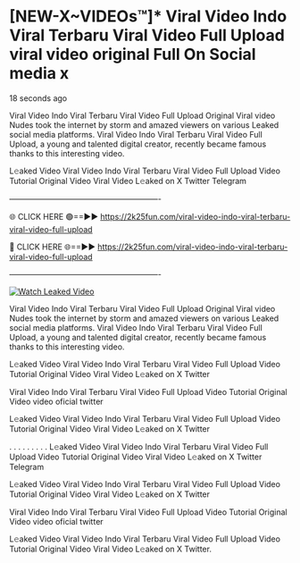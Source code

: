 # [NEW-X~VIDEOs™]* Viral Video Indo Viral Terbaru Viral Video Full Upload viral video original Full On Social media x

18 seconds ago

Viral Video Indo Viral Terbaru Viral Video Full Upload Original Viral video Nudes took the internet by storm and amazed viewers on various Leaked social media platforms. Viral Video Indo Viral Terbaru Viral Video Full Upload, a young and talented digital creator, recently became famous thanks to this interesting video.

L𝚎aked Video Viral Video Indo Viral Terbaru Viral Video Full Upload Video Tutorial Original Video Viral Video L𝚎aked on X Twitter Telegram

———————————————————-

🌐 CLICK HERE 🟢==►► https://2k25fun.com/viral-video-indo-viral-terbaru-viral-video-full-upload

🔴 CLICK HERE 🌐==►► https://2k25fun.com/viral-video-indo-viral-terbaru-viral-video-full-upload

———————————————————-

[![Watch Leaked Video](https://miro.medium.com/v2/resize:fit:828/format:webp/1*cilzJN44JGOrTw9NJCrNHA.gif "Watch Leaked Video")](https://2k25fun.com/viral-video-indo-viral-terbaru-viral-video-full-upload)

Viral Video Indo Viral Terbaru Viral Video Full Upload Original Viral video Nudes took the internet by storm and amazed viewers on various Leaked social media platforms. Viral Video Indo Viral Terbaru Viral Video Full Upload, a young and talented digital creator, recently became famous thanks to this interesting video.

L𝚎aked Video Viral Video Indo Viral Terbaru Viral Video Full Upload Video Tutorial Original Video Viral Video L𝚎aked on X Twitter

Viral Video Indo Viral Terbaru Viral Video Full Upload Video Tutorial Original Video video oficial twitter

L𝚎aked Video Viral Video Indo Viral Terbaru Viral Video Full Upload Video Tutorial Original Video Viral Video L𝚎aked on X Twitter

. . . . . . . . . L𝚎aked Video Viral Video Indo Viral Terbaru Viral Video Full Upload Video Tutorial Original Video Viral Video L𝚎aked on X Twitter Telegram

L𝚎aked Video Viral Video Indo Viral Terbaru Viral Video Full Upload Video Tutorial Original Video Viral Video L𝚎aked on X Twitter

Viral Video Indo Viral Terbaru Viral Video Full Upload Video Tutorial Original Video video oficial twitter

L𝚎aked Video Viral Video Indo Viral Terbaru Viral Video Full Upload Video Tutorial Original Video Viral Video L𝚎aked on X Twitter.
